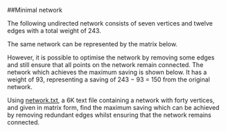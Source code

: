 ##Minimal network

The following undirected network consists of seven vertices and twelve edges with a total weight of 243.

The same network can be represented by the matrix below.

However, it is possible to optimise the network by removing some edges and still ensure that all points on the network remain connected. The network which achieves the maximum saving is shown below. It has a weight of 93, representing a saving of 243 &#x2212; 93 = 150 from the original network.

Using <a href="project/resources/p107_network.txt">network.txt</a>, a 6K text file containing a network with forty vertices, and given in matrix form, find the maximum saving which can be achieved by removing redundant edges whilst ensuring that the network remains connected.

